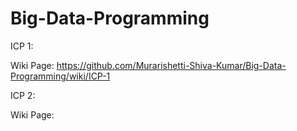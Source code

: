 # Big-Data-Programming

ICP 1:

Wiki Page: https://github.com/Murarishetti-Shiva-Kumar/Big-Data-Programming/wiki/ICP-1

ICP 2:

Wiki Page: 
